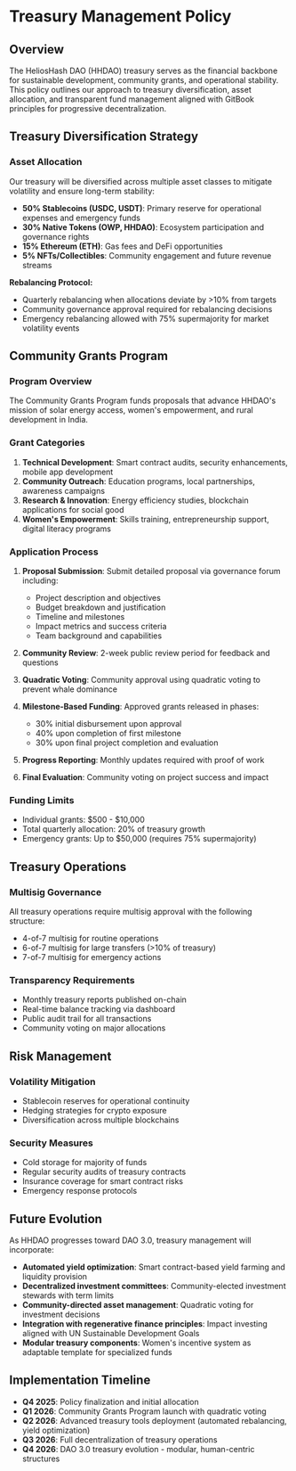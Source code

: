 # Treasury Management Policy

## Overview

The HeliosHash DAO (HHDAO) treasury serves as the financial backbone for sustainable development, community grants, and operational stability. This policy outlines our approach to treasury diversification, asset allocation, and transparent fund management aligned with GitBook principles for progressive decentralization.

## Treasury Diversification Strategy

### Asset Allocation

Our treasury will be diversified across multiple asset classes to mitigate volatility and ensure long-term stability:

- **50% Stablecoins (USDC, USDT)**: Primary reserve for operational expenses and emergency funds
- **30% Native Tokens (OWP, HHDAO)**: Ecosystem participation and governance rights
- **15% Ethereum (ETH)**: Gas fees and DeFi opportunities
- **5% NFTs/Collectibles**: Community engagement and future revenue streams

**Rebalancing Protocol:**
- Quarterly rebalancing when allocations deviate by >10% from targets
- Community governance approval required for rebalancing decisions
- Emergency rebalancing allowed with 75% supermajority for market volatility events



## Community Grants Program

### Program Overview

The Community Grants Program funds proposals that advance HHDAO's mission of solar energy access, women's empowerment, and rural development in India.

### Grant Categories

1. **Technical Development**: Smart contract audits, security enhancements, mobile app development
2. **Community Outreach**: Education programs, local partnerships, awareness campaigns
3. **Research & Innovation**: Energy efficiency studies, blockchain applications for social good
4. **Women's Empowerment**: Skills training, entrepreneurship support, digital literacy programs

### Application Process

1. **Proposal Submission**: Submit detailed proposal via governance forum including:
   - Project description and objectives
   - Budget breakdown and justification
   - Timeline and milestones
   - Impact metrics and success criteria
   - Team background and capabilities

2. **Community Review**: 2-week public review period for feedback and questions

3. **Quadratic Voting**: Community approval using quadratic voting to prevent whale dominance

4. **Milestone-Based Funding**: Approved grants released in phases:
   - 30% initial disbursement upon approval
   - 40% upon completion of first milestone
   - 30% upon final project completion and evaluation

5. **Progress Reporting**: Monthly updates required with proof of work
6. **Final Evaluation**: Community voting on project success and impact

### Funding Limits

- Individual grants: $500 - $10,000
- Total quarterly allocation: 20% of treasury growth
- Emergency grants: Up to $50,000 (requires 75% supermajority)

## Treasury Operations

### Multisig Governance

All treasury operations require multisig approval with the following structure:
- 4-of-7 multisig for routine operations
- 6-of-7 multisig for large transfers (>10% of treasury)
- 7-of-7 multisig for emergency actions

### Transparency Requirements

- Monthly treasury reports published on-chain
- Real-time balance tracking via dashboard
- Public audit trail for all transactions
- Community voting on major allocations

## Risk Management

### Volatility Mitigation

- Stablecoin reserves for operational continuity
- Hedging strategies for crypto exposure
- Diversification across multiple blockchains

### Security Measures

- Cold storage for majority of funds
- Regular security audits of treasury contracts
- Insurance coverage for smart contract risks
- Emergency response protocols

## Future Evolution

As HHDAO progresses toward DAO 3.0, treasury management will incorporate:
- **Automated yield optimization**: Smart contract-based yield farming and liquidity provision
- **Decentralized investment committees**: Community-elected investment stewards with term limits
- **Community-directed asset management**: Quadratic voting for investment decisions
- **Integration with regenerative finance principles**: Impact investing aligned with UN Sustainable Development Goals
- **Modular treasury components**: Women's incentive system as adaptable template for specialized funds

## Implementation Timeline

- **Q4 2025**: Policy finalization and initial allocation
- **Q1 2026**: Community Grants Program launch with quadratic voting
- **Q2 2026**: Advanced treasury tools deployment (automated rebalancing, yield optimization)
- **Q3 2026**: Full decentralization of treasury operations
- **Q4 2026**: DAO 3.0 treasury evolution - modular, human-centric structures
